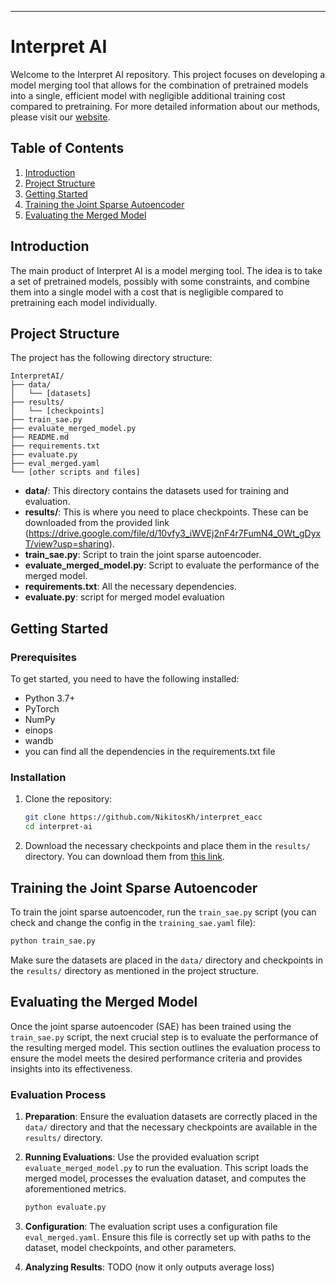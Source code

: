---

# Interpret AI

Welcome to the Interpret AI repository. This project focuses on developing a model merging tool that allows for the combination of pretrained models into a single, efficient model with negligible additional training cost compared to pretraining. For more detailed information about our methods, please visit our [website](link-to-the-site).

## Table of Contents

1. [Introduction](#introduction)
2. [Project Structure](#project-structure)
3. [Getting Started](#getting-started)
4. [Training the Joint Sparse Autoencoder](#training-the-joint-sparse-autoencoder)
5. [Evaluating the Merged Model](#evaluating-the-merged-model)

## Introduction

The main product of Interpret AI is a model merging tool. The idea is to take a set of pretrained models, possibly with some constraints, and combine them into a single model with a cost that is negligible compared to pretraining each model individually.

## Project Structure

The project has the following directory structure:

```
InterpretAI/
├── data/
│   └── [datasets]
├── results/
│   └── [checkpoints]
├── train_sae.py
├── evaluate_merged_model.py
├── README.md
├── requirements.txt
├── evaluate.py
├── eval_merged.yaml
└── [other scripts and files]
```

- **data/**: This directory contains the datasets used for training and evaluation.
- **results/**: This is where you need to place checkpoints. These can be downloaded from the provided link (https://drive.google.com/file/d/10vfy3_iWVEj2nF4r7FumN4_OWt_gDyxT/view?usp=sharing).
- **train_sae.py**: Script to train the joint sparse autoencoder.
- **evaluate_merged_model.py**: Script to evaluate the performance of the merged model.
- **requirements.txt**: All the necessary dependencies.
- **evaluate.py**: script for merged model evaluation

## Getting Started

### Prerequisites

To get started, you need to have the following installed:

- Python 3.7+
- PyTorch
- NumPy
- einops
- wandb
- you can find all the dependencies in the requirements.txt file

### Installation

1. Clone the repository:

    ```bash
    git clone https://github.com/NikitosKh/interpret_eacc
    cd interpret-ai
    ```

2. Download the necessary checkpoints and place them in the `results/` directory. You can download them from [this link](https://drive.google.com/file/d/10vfy3_iWVEj2nF4r7FumN4_OWt_gDyxT/view).

## Training the Joint Sparse Autoencoder

To train the joint sparse autoencoder, run the `train_sae.py` script (you can check and change the config in the `training_sae.yaml` file):

```bash
python train_sae.py
```

Make sure the datasets are placed in the `data/` directory and checkpoints in the `results/` directory as mentioned in the project structure.

## Evaluating the Merged Model

Once the joint sparse autoencoder (SAE) has been trained using the `train_sae.py` script, the next crucial step is to evaluate the performance of the resulting merged model. This section outlines the evaluation process to ensure the model meets the desired performance criteria and provides insights into its effectiveness.

### Evaluation Process

1. **Preparation**:
   Ensure the evaluation datasets are correctly placed in the `data/` directory and that the necessary checkpoints are available in the `results/` directory.

2. **Running Evaluations**:
   Use the provided evaluation script `evaluate_merged_model.py` to run the evaluation. This script loads the merged model, processes the evaluation dataset, and computes the aforementioned metrics.

   ```bash
   python evaluate.py
   ```

3. **Configuration**:
   The evaluation script uses a configuration file `eval_merged.yaml`. Ensure this file is correctly set up with paths to the dataset, model checkpoints, and other parameters.

4. **Analyzing Results**:
   TODO (now it only outputs average loss)
